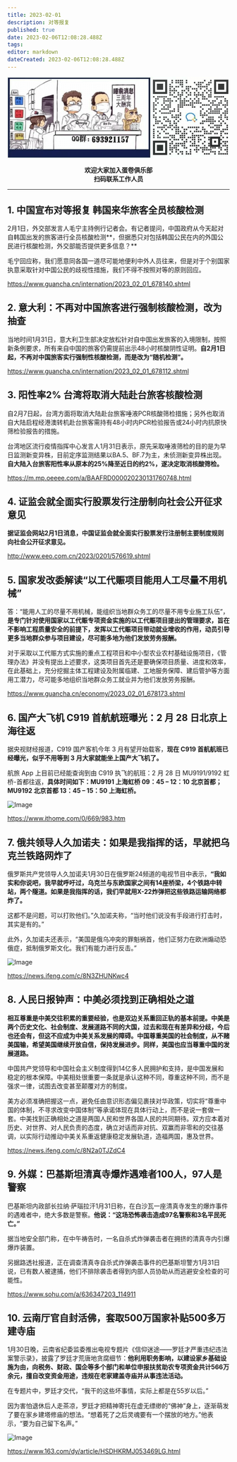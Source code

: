 ```yaml
---
title: 2023-02-01
description: 对等报复
published: true
date: 2023-02-06T12:08:28.488Z
tags: 
editor: markdown
dateCreated: 2023-02-06T12:08:28.488Z
---
```


<center style="font-weight:bold;">
  <img src="/assets/join.png" alt="加入蛋卷俱乐部"><br/>
  <p>欢迎大家加入蛋卷俱乐部<br/>扫码联系工作人员</p>
</center>

---

## 1. 中国宣布对等报复 韩国来华旅客全员核酸检测 

2月1日，外交部发言人毛宁主持例行记者会。有记者提问，中国政府从今天起对自韩国出发的旅客进行全员核酸检测**，但据悉只对包括韩国公民在内的外国公民进行核酸检测，外交部能否提供更多信息？**



毛宁回应称，我们愿意同各国一道尽可能地便利中外人员往来，但是对于个别国家执意采取针对中国公民的歧视性措施，我们不得不按照对等的原则回应。

https://www.guancha.cn/internation/2023_02_01_678140.shtml

## 2. 意大利：不再对中国旅客进行强制核酸检测，改为抽查

当地时间1月31日，意大利卫生部决定放松针对自中国出发旅客的入境限制，按照新条例要求，所有来自中国的旅客仍需提前出示48小时核酸阴性证明。**自2月1日起，不再对中国旅客实行强制性核酸检测，而是改为“随机检测”。**

https://www.guancha.cn/internation/2023_02_01_678112.shtml

## 3. 阳性率2% 台湾将取消大陆赴台旅客核酸检测 

自2月7日起，台湾方面将取消大陆赴台旅客唾液PCR核酸筛检措施；另外也取消自大陆启程经港澳转机赴台旅客需持有48小时内PCR检验报告或24小时内抗原快筛检验报告的措施。



台湾地区流行疫情指挥中心发言人1月31日表示，原先采取唾液筛检的目的是为早日监测新变异株，目前定序监测结果以BA.5、BF.7为主，未侦测新变异株出现。**自大陆入台旅客阳性率从原本的25%降至近日的约2%，遂决定取消核酸筛检。**

https://m.mp.oeeee.com/a/BAAFRD000020230131760748.html

## 4. 证监会就全面实行股票发行注册制向社会公开征求意见

**据证监会网站2月1日消息，中国证监会就全面实行股票发行注册制主要制度规则向社会公开征求意见。**

http://www.eeo.com.cn/2023/0201/576619.shtml

## 5. 国家发改委解读“以工代赈项目能用人工尽量不用机械”

答：“能用人工的尽量不用机械，能组织当地群众务工的尽量不用专业施工队伍”，**是专门针对使用国家以工代赈专项资金实施的以工代赈项目提出的管理要求，旨在不影响工程质量安全的前提下，发挥以工代赈项目带动就业增收的作用，动员引导更多当地群众参与项目建设，尽可能多地为他们发放劳务报酬。**



对于采取以工代赈方式实施的重点工程项目和中小型农业农村基础设施项目，《管理办法》并没有提出上述要求，这类项目首先还是要确保项目质量、进度和效率，在此基础上，充分挖掘主体工程建设及附属临建、工地服务保障、建后管护等方面用工潜力，尽可能多地组织当地群众务工就业并为他们发放劳务报酬。

https://www.guancha.cn/economy/2023_02_01_678173.shtml

## 6. 国产大飞机 C919 首航航班曝光：2 月 28 日北京上海往返 

据央视财经报道，C919 国产客机今年 3 月有望开始载客，**现在 C919 首航航班已经曝光，似乎不用等到 3 月大家就能坐上国产大飞机了。**



航旅 App 上目前已经能查询到由 C919 执飞的航班：2 月 28 日 MU9191/9192 虹桥-首都往返，**具体时间如下：MU9191 上海虹桥 09：45 – 12：10 北京首都；MU9192 北京首都 13：45 – 15：50 上海虹桥。**

![Image](https://img.bedtime.news/2023/02/06/63e0ed8c6625e.jpeg)

https://www.ithome.com/0/669/983.htm



## 7. 俄共领导人久加诺夫：如果是我指挥的话，早就把乌克兰铁路网炸了 

俄罗斯共产党领导人久加诺夫1月30日在俄罗斯24频道的电视节目中表示，**“我如实和你说吧，我早就呼吁过，乌克兰与东欧国家之间有14座桥梁，4个铁路中转站，两个隧道。如果是我指挥的话，我们早就用X-22炸弹把这些铁路运输网络都炸了。**



这都不是问题，可以打败他们。”久加诺夫称，“当时他们说没有手段进行打击时，其实是有的。”



此外，久加诺夫还表示，“美国是俄乌冲突的罪魁祸首，他们正努力在欧洲煽动恐俄症，抵制俄罗斯文化。我们有能力进行反击。”

![Image](https://img.bedtime.news/2023/02/06/63e0ed8f62bf8.png)

https://news.ifeng.com/c/8N3ZHUNKwc4

## 8. 人民日报钟声：中美必须找到正确相处之道 

**相互尊重是中美交往积累的重要经验，也是双边关系重回正轨的基本前提。中美是两个历史文化、社会制度、发展道路不同的大国，过去和现在有差异和分歧，今后也还会有，但这不应成为中美关系发展的障碍。中国尊重美国的社会制度，从不赌美国输，希望美国继续开放自信，保持发展进步。同样，美国也应当尊重中国的发展道路。**



中国共产党领导和中国社会主义制度得到14亿多人民拥护和支持，是中国发展和稳定的根本保障。中美相处很重要一条就是承认这种不同，尊重这种不同，而不是强求一律，试图去改变甚至颠覆对方的制度。



美方必须准确把握这一点，避免任由意识形态偏见裹挟对华政策，切实将“尊重中国的体制，不寻求改变中国体制”等承诺体现在具体行动上，而不是说一套做一套。中美找到正确相处之道是两国人民和世界各国人民的共同期待。双方应本着对历史、对世界、对人民负责的态度，确立对话而非对抗、双赢而非零和的交往基调，以实际行动推动中美关系重返健康稳定发展轨道，造福两国，惠及世界。

https://news.ifeng.com/c/8N2a0TJZdC4

## 9. 外媒：巴基斯坦清真寺爆炸遇难者100人，97人是警察

巴基斯坦内政部长拉纳·萨瑙拉汗1月31日称，在白沙瓦一座清真寺发生的爆炸事件的遇难者中，绝大多数是警察。**他说：“这场恐怖袭击造成97名警察和3名平民死亡。”**



据当地安全部门称，在中午祷告时，一名自杀式炸弹袭击者在拥挤的清真寺内引爆爆炸装置。



另据路透社报道，正在调查清真寺自杀式炸弹袭击事件的巴基斯坦警方1月31日说，已有数人被逮捕，他们不排除袭击者得到内部人员协助从而逃避安全检查的可能性。

https://www.sohu.com/a/636347203_114911

## 10. 云南厅官自封活佛，套取500万国家补贴500多万建寺庙 

1月30日晚，云南省纪委监委推出电视专题片《信仰迷途——罗廷才严重违纪违法案警示录》，披露了罗廷才荒唐地贪腐细节：**他利用职务影响，以建设家乡基础设施为由，向税务、财政、国企等多个部门和单位申报扶贫助农专项资金共计566万余元，擅自改变资金用途，违规在老家建盖寺庙并从事违法活动。**



在专题片中，罗廷才交代，“我干的这些坏事情，实际上都是在55岁以后。”



因为害怕退休后人走茶凉，罗廷才把精神寄托在虚无缥缈的“佛神”身上，逐渐萌发了要在家乡建塔修庙的想法。“想着死了之后灵魂要有一个摆放的地方。”他表示，“要为自己留下名声。”

![Image](https://img.bedtime.news/2023/02/06/63e0ed917aedc.jpeg)

https://www.163.com/dy/article/HSDHKRMJ053469LG.html
